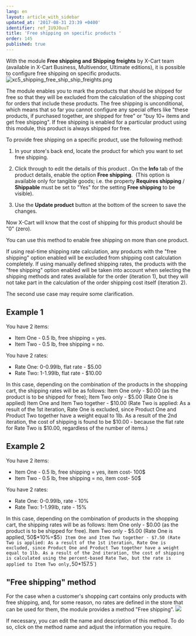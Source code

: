 ```yaml
---
lang: en
layout: article_with_sidebar
updated_at: '2017-08-31 23:39 +0400'
identifier: ref_IU9J0uuT
title: 'Free shipping on specific products '
order: 145
published: true
---
```

With the module **Free shipping and Shipping freights** by X-Cart team (available in X-Cart Business, Multivendor, Ultimate editions), it is possible to configure free shipping on specific products. 
    ![xc5_shipping_free_ship_ship_freights.png]({{site.baseurl}}/attachments/ref_rOT8GezP/xc5_shipping_free_ship_ship_freights.png)

The module enables you to mark the products that should be shipped for free so that they will be excluded from the calculation of the shipping cost for orders that include these products. The free shipping is unconditional, which means that so far you cannot configure any special offers like "these products, if purchased together, are shipped for free" or "buy 10+ items and get free shipping". If free shipping is enabled for a particular product using this module, this product is always shipped for free.

To provide free shipping on a specific product, use the following method:

   1.  In your store's back end, locate the product for which you want to set free shipping.
   
   2.  Click through to edit the details of this product . On the **Info** tab of the product details, enable the option **Free shipping**.
     (This option is available only for tangible goods; i.e. the property **Requires shipping** / **Shippable** must be set to "Yes" for the setting **Free shipping** to be visible).

   3.  Use the **Update product** button at the bottom of the screen to save the changes. 

Now X-Cart will know that the cost of shipping for this product should be "0" (zero).

You can use this method to enable free shipping on more than one product.

If using real-time shipping rate calculation, any products with the "free shipping" option enabled will be excluded from shipping cost calculation completely.
If using manually defined shipping rates, the products with the "free shipping" option enabled will be taken into account when selecting the shipping methods and rates available for the order (iteration 1), but they will not take part in the calculation of the order shipping cost itself (iteration 2).

The second use case may require some clarification.

## Example 1

You have 2 items:
   * Item One - 0.5 lb, free shipping = yes.
   * Item Two - 0.5 lb, free shipping = no.

You have 2 rates:
   * Rate One: 0-0.99lb, flat rate - $5.00
   * Rate Two: 1-1.99lb, flat rate - $10.00

In this case, depending on the combination of the products in the shopping cart, the shipping rates will be as follows:
Item One only - $0.00 (as the product is to be shipped for free);
Item Two only - $5.00 (Rate One is applied)
Item One and Item Two together - $10.00 (Rate Two is applied: As a result of the 1st iteration, Rate One is excluded, since Product One and Product Two together have a weight equal to 1lb. As a result of the 2nd iteration, the cost of shipping is found to be $10.00 - because the flat rate for Rate Two is $10.00, regardless of the number of items.)

## Example 2

You have 2 items:
   * Item One - 0.5 lb, free shipping = yes, item cost- 100$
   * Item Two - 0.5 lb, free shipping = no, item cost- 50$

You have 2 rates:
   * Rate One: 0-0.99lb, rate - 10% 
   * Rate Two: 1-1.99lb, rate - 15%

In this case, depending on the combination of products in the shopping cart, the shipping rates will be as follows:
Item One only - $0.00 (as the product is to be shipped for free).
Item Two only - $5.00 (Rate One is applied,`50$*10%=$5` )
Item One and Item Two together - $7.50 (Rate Two is applied: As a result of the 1st iteration, Rate One is excluded, since Product One and Product Two together have a weight equal to 1lb. As a result of the 2nd iteration, the cost of shipping is calculated using the percent-based Rate Two, but the rate is applied to Item Two only, `50$*15% -$7.5`)

## "Free shipping" method
For the case when a customer's shopping cart contains only products with free shipping, and, for some reason, no rates are defined in the store that can be used for them, the module provides a method "Free shipping". 
![]({{site.baseurl}}/attachments/6389844/9437241.png)

If necessary, you can edit the name and description of this method. To do so, click on the method name and adjust the information you require.


